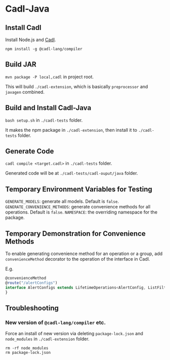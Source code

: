 # Cadl-Java

## Install Cadl

Install Node.js and [Cadl](https://github.com/microsoft/cadl/).

```shell
npm install -g @cadl-lang/compiler
```

## Build JAR

`mvn package -P local,cadl` in project root.

This will build `./cadl-extension`, which is basically `preprocessor` and `javagen` combined.

## Build and Install Cadl-Java

`bash setup.sh` in `./cadl-tests` folder.

It makes the npm package in `./cadl-extension`, then install it to `./cadl-tests` folder.

## Generate Code

`cadl compile <target.cadl>` in `./cadl-tests` folder.

Generated code will be at `./cadl-tests/cadl-ouput/java` folder.

## Temporary Environment Variables for Testing

`GENERATE_MODELS`: generate all models. Default is `false`.
`GENERATE_CONVENIENCE_METHODS`: generate convenience methods for all operations. Default is `false`.
`NAMESPACE`: the overriding namespace for the package.

## Temporary Demonstration for Convenience Methods

To enable generating convenience method for an operation or a group, add `convenienceMethod` decorator to the operation of the interface in Cadl.

E.g.
```typescript
@convenienceMethod
@route("/alertConfigs")
interface AlertConfigs extends LifetimeOperations<AlertConfig, ListFilters> {
}
```

## Troubleshooting

### New version of `@cadl-lang/compiler` etc.

Force an install of new version via deleting `package-lock.json` and `node_modules` in `./cadl-extension` folder.

```shell
rm -rf node_modules
rm package-lock.json
```
